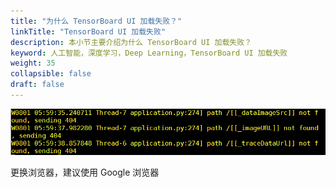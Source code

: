 ```yaml
---
title: "为什么 TensorBoard UI 加载失败？"
linkTitle: "TensorBoard UI 加载失败"
description: 本小节主要介绍为什么 TensorBoard UI 加载失败？
keyword: 人工智能，深度学习，Deep Learning，TensorBoard UI 加载失败
weight: 35
collapsible: false
draft: false
---
```


![Alt text](../_images/tensorboard_404.png)


更换浏览器，建议使用 Google 浏览器
